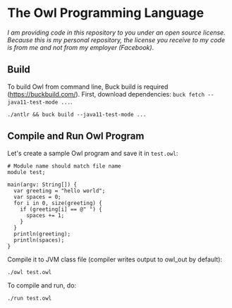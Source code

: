 # The Owl Programming Language

_I am providing code in this repository to you under an open source license._
_Because this is my personal repository,_
_the license you receive to my code is from me and not from my employer (Facebook)_.

## Build
To build Owl from command line, Buck build is required (https://buckbuild.com/).
First, download dependencies: `buck fetch --java11-test-mode ...`.

```
./antlr && buck build --java11-test-mode ...
```

## Compile and Run Owl Program
Let's create a sample Owl program and save it in `test.owl`:
```
# Module name should match file name
module test;

main(argv: String[]) {
  var greeting = "hello world";
  var spaces = 0;
  for i in 0, size(greeting) {
    if (greeting[i] == @" ") {
      spaces += 1;
    }
  }
  println(greeting);
  println(spaces);
}
```
Compile it to JVM class file (compiler writes output to owl_out by default):
```
./owl test.owl
```
To compile and run, do:
```
./run test.owl
```
